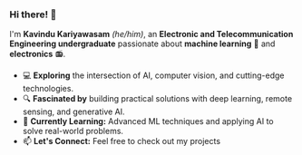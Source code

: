 ### Hi there! 👋  

I'm **Kavindu Kariyawasam** *(he/him)*, an **Electronic and Telecommunication Engineering undergraduate** passionate about **machine learning** 🚀 and **electronics** 📻.  

- 💻 **Exploring** the intersection of AI, computer vision, and cutting-edge technologies.  
- 🔍 **Fascinated by** building practical solutions with deep learning, remote sensing, and generative AI.  
- 🌱 **Currently Learning:** Advanced ML techniques and applying AI to solve real-world problems.  
- 📫 **Let's Connect:** Feel free to check out my projects

<!--
**KavinduKariyawasam/KavinduKariyawasam** is a ✨ _special_ ✨ repository because its `README.md` (this file) appears on your GitHub profile.

Here are some ideas to get you started:

- 🔭 I’m currently working on ...
- 🌱 I’m currently learning ...
- 👯 I’m looking to collaborate on ...
- 🤔 I’m looking for help with ...
- 💬 Ask me about ...
- 📫 How to reach me: ...
- 😄 Pronouns: ...
- ⚡ Fun fact: ...
-->
